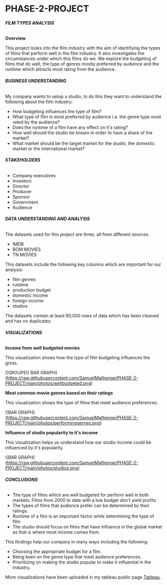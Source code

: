 # **PHASE-2-PROJECT**

###### **FILM TYPES ANALYSIS**



**Overview**

This project looks into the film industry with the aim of identifying the types of films that perform well in the film industry. It also investigates the circumstances under which this films do we. We explore the budgeting of films that do well, the type of genres mostly preferred by audience and the runtime which attracts most rating from the audience.



###### **BUSINESS UNDERSTANDING**

My company wants to setup a studio, to do this they want to understand the following about the film industry:

* How budgeting influences the type of film?
* What type of film is most preferred by audience i.e. the genre type most rated by the audience?
* Does the runtime of a film have any effect on it's rating?
* How well should the studio be known in order to have a share of the market?
* What market should be the target market for the studio, the domestic market or the international market?



###### **STAKEHOLDERS**



* Company executives
* Investors
* Director
* Producer
* Sponsor
* Government
* Audience



###### **DATA UNDERSTANDING AND ANALYSIS**

The datasets used for this project are three, all from different sources.

* IMDB
* BOM MOVIES
* TN MOVIES

This datasets include the following key columns which are important for our analysis:

* film genres
* runtime
* production budget
* domestic income
* foreign income
* studios

The datasets contain at least 60,000 rows of data which has been cleaned and has no duplicates.



###### **VISUALIZATIONS**



**Income from well budgeted movies**

This visualization shows how the type of film budgeting influences the gross.

!\[GROUPED BAR GRAPH](https://raw.githubusercontent.com/SamuelMathenge/PHASE-2-PROJECT/main/photos/wellbudgeted.png)



**Most common movie genres based on their ratings**

This visualization shows the type of films that meet audience preferences.

!\[BAR GRAPH](https://raw.githubusercontent.com/SamuelMathenge/PHASE-2-PROJECT/main/photos/performinggenres.png)



**Influence of studio popularity to it's income**

This visualization helps us understand how our studio income could be influenced by it's popularity.

!\[BAR GRAPH](https://raw.githubusercontent.com/SamuelMathenge/PHASE-2-PROJECT/main/photos/studios.png)





###### **CONCLUSIONS**

* The type of films which are well budgeted for perform well in both markets. Films from 2000 to date with a low budget don't yield profits.
* The types of films that audience prefer can be determined by their ratings.
* Runtime of a film is an important factor while determining the type of film.
* The studio should focus on films that have influence in the global market as that is where most income comes from.



This findings help our company in many ways including the following:

* Choosing the appropriate budget for a film.
* Being keen on the genre type that meet audience preferences.
* Prioritizing on making the studio popular to make it influential in the industry.



More visualizations have been uploaded in my tableau public page [Tableau](https://public.tableau.com/views/project2_17543087062550/Dashboard1?:language=en-GB&publish=yes&:sid=&:redirect=auth&:display_count=n&:origin=viz_share_link).



